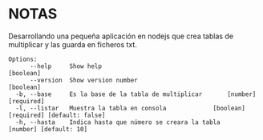 # NOTAS
Desarrollando una pequeña aplicación en nodejs que crea tablas de multiplicar y las guarda en ficheros txt.

```
Options:
      --help     Show help                                             [boolean]
      --version  Show version number                                   [boolean]
  -b, --base     Es la base de la tabla de multiplicar       [number] [required]
  -l, --listar   Muestra la tabla en consola             [boolean] [required] [default: false]
  -h, --hasta    Indica hasta que número se creara la tabla     [number] [default: 10]
  ```